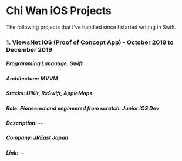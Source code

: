 # Chi Wan iOS Projects
The following projects that I've handled since I started writing in Swift.

### 1. ViewsNet iOS (Proof of Concept App) - October 2019 to December 2019


##### Programming Language: Swift

##### Architecture: MVVM

##### Stacks: UIKit, RxSwift, AppleMaps.

##### Role: Pioneered and engineered from scratch. Junior iOS Dev

##### Description: --

##### Company: JREast Japan

##### Link: --
